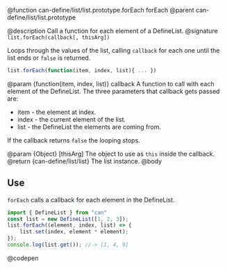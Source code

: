@function can-define/list/list.prototype.forEach forEach
@parent can-define/list/list.prototype

@description Call a function for each element of a DefineList.
@signature `list.forEach(callback[, thisArg])`

Loops through the values of the list, calling `callback` for each one until the list ends
or `false` is returned.

```js
list.forEach(function(item, index, list){ ... })
```

  @param {function(item, index, list)} callback A function to call with each element of the DefineList.
  The three parameters that callback gets passed are:
   - item - the element at index.
   - index - the current element of the list.
   - list - the DefineList the elements are coming from.

If the callback returns `false` the looping stops.

  @param {Object} [thisArg] The object to use as `this` inside the callback.
  @return {can-define/list/list} The list instance.
@body

## Use

`forEach` calls a callback for each element in the DefineList.

```js
import { DefineList } from "can"
const list = new DefineList([1, 2, 3]);
list.forEach((element, index, list) => {
    list.set(index, element * element);
});
console.log(list.get()); //-> [1, 4, 9]
```
@codepen
